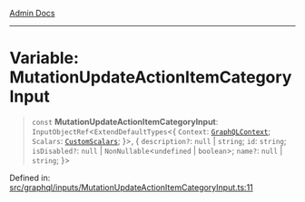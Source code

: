 [Admin Docs](/)

***

# Variable: MutationUpdateActionItemCategoryInput

> `const` **MutationUpdateActionItemCategoryInput**: `InputObjectRef`\<`ExtendDefaultTypes`\<\{ `Context`: [`GraphQLContext`](../../../context/type-aliases/GraphQLContext.md); `Scalars`: [`CustomScalars`](../../../scalars/type-aliases/CustomScalars.md); \}\>, \{ `description?`: `null` \| `string`; `id`: `string`; `isDisabled?`: `null` \| `NonNullable`\<`undefined` \| `boolean`\>; `name?`: `null` \| `string`; \}\>

Defined in: [src/graphql/inputs/MutationUpdateActionItemCategoryInput.ts:11](https://github.com/Sourya07/talawa-api/blob/ead7a48e0174153214ee7311f8b242ee1c1a12ca/src/graphql/inputs/MutationUpdateActionItemCategoryInput.ts#L11)
